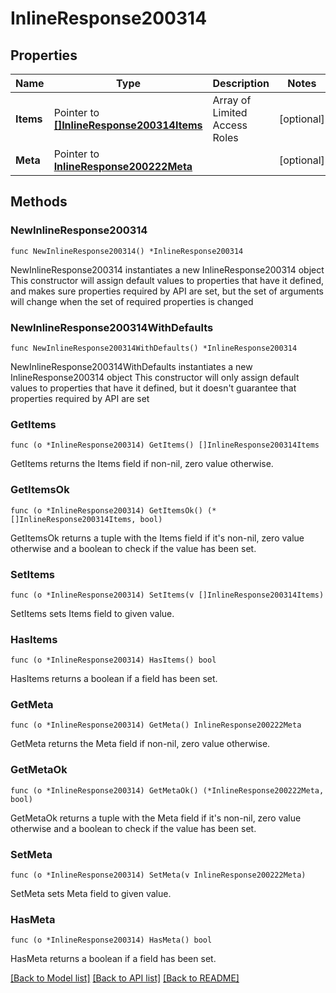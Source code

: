 # InlineResponse200314

## Properties

Name | Type | Description | Notes
------------ | ------------- | ------------- | -------------
**Items** | Pointer to [**[]InlineResponse200314Items**](InlineResponse200314Items.md) | Array of Limited Access Roles | [optional] 
**Meta** | Pointer to [**InlineResponse200222Meta**](InlineResponse200222Meta.md) |  | [optional] 

## Methods

### NewInlineResponse200314

`func NewInlineResponse200314() *InlineResponse200314`

NewInlineResponse200314 instantiates a new InlineResponse200314 object
This constructor will assign default values to properties that have it defined,
and makes sure properties required by API are set, but the set of arguments
will change when the set of required properties is changed

### NewInlineResponse200314WithDefaults

`func NewInlineResponse200314WithDefaults() *InlineResponse200314`

NewInlineResponse200314WithDefaults instantiates a new InlineResponse200314 object
This constructor will only assign default values to properties that have it defined,
but it doesn't guarantee that properties required by API are set

### GetItems

`func (o *InlineResponse200314) GetItems() []InlineResponse200314Items`

GetItems returns the Items field if non-nil, zero value otherwise.

### GetItemsOk

`func (o *InlineResponse200314) GetItemsOk() (*[]InlineResponse200314Items, bool)`

GetItemsOk returns a tuple with the Items field if it's non-nil, zero value otherwise
and a boolean to check if the value has been set.

### SetItems

`func (o *InlineResponse200314) SetItems(v []InlineResponse200314Items)`

SetItems sets Items field to given value.

### HasItems

`func (o *InlineResponse200314) HasItems() bool`

HasItems returns a boolean if a field has been set.

### GetMeta

`func (o *InlineResponse200314) GetMeta() InlineResponse200222Meta`

GetMeta returns the Meta field if non-nil, zero value otherwise.

### GetMetaOk

`func (o *InlineResponse200314) GetMetaOk() (*InlineResponse200222Meta, bool)`

GetMetaOk returns a tuple with the Meta field if it's non-nil, zero value otherwise
and a boolean to check if the value has been set.

### SetMeta

`func (o *InlineResponse200314) SetMeta(v InlineResponse200222Meta)`

SetMeta sets Meta field to given value.

### HasMeta

`func (o *InlineResponse200314) HasMeta() bool`

HasMeta returns a boolean if a field has been set.


[[Back to Model list]](../README.md#documentation-for-models) [[Back to API list]](../README.md#documentation-for-api-endpoints) [[Back to README]](../README.md)



